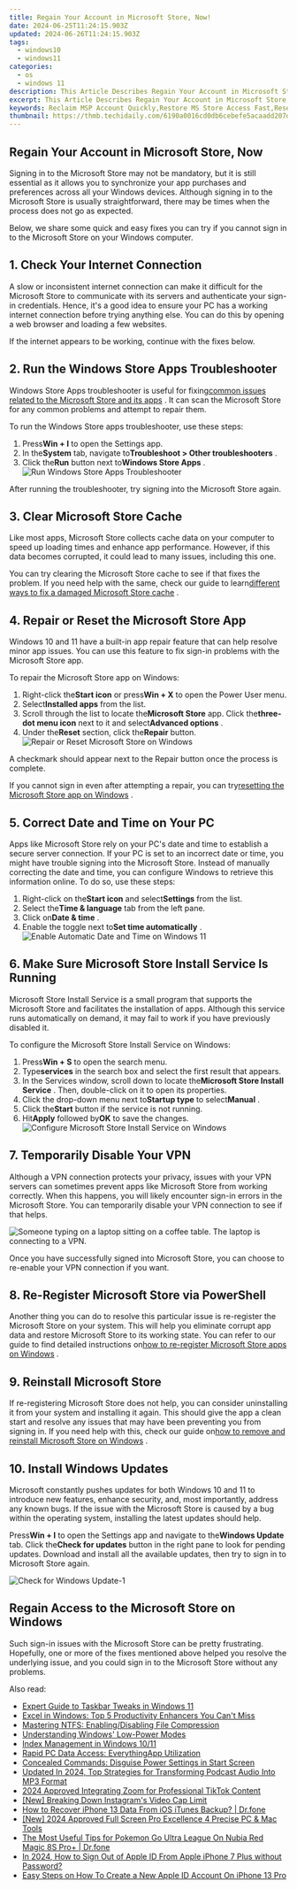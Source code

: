 ```yaml
---
title: Regain Your Account in Microsoft Store, Now!
date: 2024-06-25T11:24:15.903Z
updated: 2024-06-26T11:24:15.903Z
tags:
  - windows10
  - windows11
categories:
  - os
  - windows 11
description: This Article Describes Regain Your Account in Microsoft Store, Now!
excerpt: This Article Describes Regain Your Account in Microsoft Store, Now!
keywords: Reclaim MSP Account Quickly,Restore MS Store Access Fast,Reset Microsoft Purchase,Reinstate MS Marketplace,Regain Microsoft Buy Code,Reactivate MSP Shop,Unlock Microsoft EShop
thumbnail: https://thmb.techidaily.com/6190a0016cd0db6cebefe5acaadd207d01333c2584c8d35c887e62fae8bb62c7.jpg
---
```


## Regain Your Account in Microsoft Store, Now

 Signing in to the Microsoft Store may not be mandatory, but it is still essential as it allows you to synchronize your app purchases and preferences across all your Windows devices. Although signing in to the Microsoft Store is usually straightforward, there may be times when the process does not go as expected.

 Below, we share some quick and easy fixes you can try if you cannot sign in to the Microsoft Store on your Windows computer.

## 1\. Check Your Internet Connection

 A slow or inconsistent internet connection can make it difficult for the Microsoft Store to communicate with its servers and authenticate your sign-in credentials. Hence, it's a good idea to ensure your PC has a working internet connection before trying anything else. You can do this by opening a web browser and loading a few websites.

If the internet appears to be working, continue with the fixes below.

## 2\. Run the Windows Store Apps Troubleshooter

 Windows Store Apps troubleshooter is useful for fixing[common issues related to the Microsoft Store and its apps](https://www.makeuseof.com/tag/5-tips-fix-windows-store-app-issues-windows-10/) . It can scan the Microsoft Store for any common problems and attempt to repair them.

To run the Windows Store apps troubleshooter, use these steps:

1. Press**Win + I** to open the Settings app.
2. In the**System** tab, navigate to**Troubleshoot > Other troubleshooters** .
3. Click the**Run** button next to**Windows Store Apps** .  
![Run Windows Store Apps Troubleshooter](https://static1.makeuseofimages.com/wordpress/wp-content/uploads/2023/03/run-windows-store-apps-troubleshooter.jpg)

 After running the troubleshooter, try signing into the Microsoft Store again.

## 3\. Clear Microsoft Store Cache

 Like most apps, Microsoft Store collects cache data on your computer to speed up loading times and enhance app performance. However, if this data becomes corrupted, it could lead to many issues, including this one.

 You can try clearing the Microsoft Store cache to see if that fixes the problem. If you need help with the same, check our guide to learn[different ways to fix a damaged Microsoft Store cache](https://www.makeuseof.com/ways-to-fix-damaged-microsoft-store-cache/) .

## 4\. Repair or Reset the Microsoft Store App

 Windows 10 and 11 have a built-in app repair feature that can help resolve minor app issues. You can use this feature to fix sign-in problems with the Microsoft Store app.

To repair the Microsoft Store app on Windows:

1. Right-click the**Start icon** or press**Win + X** to open the Power User menu.
2. Select**Installed apps** from the list.
3. Scroll through the list to locate the**Microsoft Store** app. Click the**three-dot menu icon** next to it and select**Advanced options** .
4. Under the**Reset** section, click the**Repair** button.  
![Repair or Reset Microsoft Store on Windows](https://static1.makeuseofimages.com/wordpress/wp-content/uploads/2023/03/repair-or-reset-microsoft-store-on-windows.jpg)

 A checkmark should appear next to the Repair button once the process is complete.

 If you cannot sign in even after attempting a repair, you can try[resetting the Microsoft Store app on Windows](https://www.makeuseof.com/windows-10-11-reset-microsoft-store/) .

## 5\. Correct Date and Time on Your PC

 Apps like Microsoft Store rely on your PC's date and time to establish a secure server connection. If your PC is set to an incorrect date or time, you might have trouble signing into the Microsoft Store. Instead of manually correcting the date and time, you can configure Windows to retrieve this information online. To do so, use these steps:

1. Right-click on the**Start icon** and select**Settings** from the list.
2. Select the**Time & language** tab from the left pane.
3. Click on**Date & time** .
4. Enable the toggle next to**Set time automatically** .  
![Enable Automatic Date and Time on Windows 11](https://static1.makeuseofimages.com/wordpress/wp-content/uploads/2023/03/enable-automatic-date-and-time-on-windows-11.jpg)

## 6\. Make Sure Microsoft Store Install Service Is Running

 Microsoft Store Install Service is a small program that supports the Microsoft Store and facilitates the installation of apps. Although this service runs automatically on demand, it may fail to work if you have previously disabled it.

To configure the Microsoft Store Install Service on Windows:

1. Press**Win + S** to open the search menu.
2. Type**services** in the search box and select the first result that appears.
3. In the Services window, scroll down to locate the**Microsoft Store Install Service** . Then, double-click on it to open its properties.
4. Click the drop-down menu next to**Startup type** to select**Manual** .
5. Click the**Start** button if the service is not running.
6. Hit**Apply** followed by**OK** to save the changes.  
![Configure Microsoft Store Install Service on Windows](https://static1.makeuseofimages.com/wordpress/wp-content/uploads/2023/03/configure-microsoft-store-install-service-on-windows.jpg)

## 7\. Temporarily Disable Your VPN

 Although a VPN connection protects your privacy, issues with your VPN servers can sometimes prevent apps like Microsoft Store from working correctly. When this happens, you will likely encounter sign-in errors in the Microsoft Store. You can temporarily disable your VPN connection to see if that helps.

![Someone typing on a laptop sitting on a coffee table. The laptop is connecting to a VPN.](https://static1.makeuseofimages.com/wordpress/wp-content/uploads/2023/03/laptop-connecting-to-a-vpn.jpg)

 Once you have successfully signed into Microsoft Store, you can choose to re-enable your VPN connection if you want.

## 8\. Re-Register Microsoft Store via PowerShell

 Another thing you can do to resolve this particular issue is re-register the Microsoft Store on your system. This will help you eliminate corrupt app data and restore Microsoft Store to its working state. You can refer to our guide to find detailed instructions on[how to re-register Microsoft Store apps on Windows](https://www.makeuseof.com/reregister-microsoft-store-apps-windows/) .

## 9\. Reinstall Microsoft Store

 If re-registering Microsoft Store does not help, you can consider uninstalling it from your system and installing it again. This should give the app a clean start and resolve any issues that may have been preventing you from signing in. If you need help with this, check our guide on[how to remove and reinstall Microsoft Store on Windows](https://www.makeuseof.com/remove-reinstall-microsoft-store-windows-11/) .

## 10\. Install Windows Updates

 Microsoft constantly pushes updates for both Windows 10 and 11 to introduce new features, enhance security, and, most importantly, address any known bugs. If the issue with the Microsoft Store is caused by a bug within the operating system, installing the latest updates should help.

 Press**Win + I** to open the Settings app and navigate to the**Windows Update** tab. Click the**Check for updates** button in the right pane to look for pending updates. Download and install all the available updates, then try to sign in to Microsoft Store again.

![Check for Windows Update-1](https://static1.makeuseofimages.com/wordpress/wp-content/uploads/2023/03/check-for-windows-update-1.jpg)

## Regain Access to the Microsoft Store on Windows

 Such sign-in issues with the Microsoft Store can be pretty frustrating. Hopefully, one or more of the fixes mentioned above helped you resolve the underlying issue, and you could sign in to the Microsoft Store without any problems.


<ins class="adsbygoogle"
     style="display:block"
     data-ad-format="autorelaxed"
     data-ad-client="ca-pub-7571918770474297"
     data-ad-slot="1223367746"></ins>



<ins class="adsbygoogle"
     style="display:block"
     data-ad-client="ca-pub-7571918770474297"
     data-ad-slot="8358498916"
     data-ad-format="auto"
     data-full-width-responsive="true"></ins>

<span class="atpl-alsoreadstyle">Also read:</span>
<div><ul>
<li><a href="https://win11.techidaily.com/expert-guide-to-taskbar-tweaks-in-windows-11/"><u>Expert Guide to Taskbar Tweaks in Windows 11</u></a></li>
<li><a href="https://win11.techidaily.com/excel-in-windows-top-5-productivity-enhancers-you-cant-miss/"><u>Excel in Windows: Top 5 Productivity Enhancers You Can't Miss</u></a></li>
<li><a href="https://win11.techidaily.com/mastering-ntfs-enablingdisabling-file-compression/"><u>Mastering NTFS: Enabling/Disabling File Compression</u></a></li>
<li><a href="https://win11.techidaily.com/understanding-windows-low-power-modes/"><u>Understanding Windows' Low-Power Modes</u></a></li>
<li><a href="https://win11.techidaily.com/index-management-in-windows-1011/"><u>Index Management in Windows 10/11</u></a></li>
<li><a href="https://win11.techidaily.com/rapid-pc-data-access-everythingapp-utilization/"><u>Rapid PC Data Access: EverythingApp Utilization</u></a></li>
<li><a href="https://win11.techidaily.com/concealed-commands-disguise-power-settings-in-start-screen/"><u>Concealed Commands: Disguise Power Settings in Start Screen</u></a></li>
<li><a href="https://audio-shaping.techidaily.com/updated-in-2024-top-strategies-for-transforming-podcast-audio-into-mp3-format/"><u>Updated In 2024, Top Strategies for Transforming Podcast Audio Into MP3 Format</u></a></li>
<li><a href="https://article-posts.techidaily.com/2024-approved-integrating-zoom-for-professional-tiktok-content/"><u>2024 Approved  Integrating Zoom for Professional TikTok Content</u></a></li>
<li><a href="https://instagram-videos.techidaily.com/new-breaking-down-instagrams-video-cap-limit/"><u>[New] Breaking Down Instagram's Video Cap Limit</u></a></li>
<li><a href="https://blog-min.techidaily.com/how-to-recover-iphone-13-data-from-ios-itunes-backup-drfone-by-drfone-ios-data-recovery-ios-data-recovery/"><u>How to Recover iPhone 13 Data From iOS iTunes Backup? | Dr.fone</u></a></li>
<li><a href="https://remote-screen-capture.techidaily.com/new-2024-approved-full-screen-pro-excellence-4-precise-pc-and-mac-tools/"><u>[New] 2024 Approved  Full Screen Pro Excellence  4 Precise PC & Mac Tools</u></a></li>
<li><a href="https://pokemon-go-android.techidaily.com/the-most-useful-tips-for-pokemon-go-ultra-league-on-nubia-red-magic-8s-proplus-drfone-by-drfone-virtual-android/"><u>The Most Useful Tips for Pokemon Go Ultra League On Nubia Red Magic 8S Pro+ | Dr.fone</u></a></li>
<li><a href="https://apple-account.techidaily.com/in-2024-how-to-sign-out-of-apple-id-from-apple-iphone-7-plus-without-password-by-drfone-ios/"><u>In 2024, How to Sign Out of Apple ID From Apple iPhone 7 Plus without Password?</u></a></li>
<li><a href="https://ios-unlock.techidaily.com/easy-steps-on-how-to-create-a-new-apple-id-account-on-iphone-13-pro-by-drfone-ios/"><u>Easy Steps on How To Create a New Apple ID Account On iPhone 13 Pro</u></a></li>
</ul></div>
